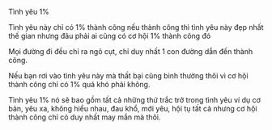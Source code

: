 Tình yêu 1%

Tình yêu này chỉ có 1% thành công nếu thành công thì tình yêu này đẹp nhất thế gian nhưng đâu phải ai cũng có cơ hội 1% thành công đó

Mọi đường đi đều chỉ ra ngõ cụt, chỉ duy nhất 1 con đường dẫn đến thành công.

Nếu bạn rơi vào tình yêu này mà thất bại cũng bình thường thôi vì cơ hội thành công chỉ có 1% quá khó phải không.

Tình yêu 1% nó sẽ bao gồm tất cả những thứ trắc trở trong tình yêu ví dụ cơ bản, yêu xa, không hiểu nhau, đau khổ, mới yêu, hội tụ tất cả nhưng cơ hội thành công chỉ có duy nhất may mắn mà thôi.


